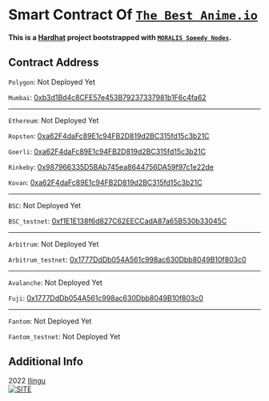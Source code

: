 # Smart Contract Of [`The Best Anime.io`](https://github.com/Ilingu/TBA-client)

#### This is a [Hardhat](https://hardhat.org/getting-started/) project bootstrapped with [`MORALIS Speedy Nodes`](https://moralis.io/).

## Contract Address

`Polygon`: Not Deployed Yet

`Mumbai`: [0xb3d1Bd4c8CFE57e453B79237337981b1F6c4fa62](https://mumbai.polygonscan.com/address/0xb3d1Bd4c8CFE57e453B79237337981b1F6c4fa62)

<hr/>

`Ethereum`: Not Deployed Yet

`Ropsten`: [0xa62F4daFc89E1c94FB2D819d2BC315fd15c3b21C](https://ropsten.etherscan.io/address/0xa62F4daFc89E1c94FB2D819d2BC315fd15c3b21C)

`Goerli`: [0xa62F4daFc89E1c94FB2D819d2BC315fd15c3b21C](https://goerli.etherscan.io/address/0xa62F4daFc89E1c94FB2D819d2BC315fd15c3b21C)

`Rinkeby`: [0x987966335D5BAb745ea8644756DA59f97c1e22de](https://rinkeby.etherscan.io/address/0x987966335D5BAb745ea8644756DA59f97c1e22de)

`Kovan`: [0xa62F4daFc89E1c94FB2D819d2BC315fd15c3b21C](https://kovan.etherscan.io/address/0xa62F4daFc89E1c94FB2D819d2BC315fd15c3b21C)

<hr/>

`BSC`: Not Deployed Yet

`BSC_testnet`: [0xf1E1E138f6d827C62EECCadA87a65B530b33045C](https://testnet.bscscan.com/address/0xf1E1E138f6d827C62EECCadA87a65B530b33045C)

<hr/>

`Arbitrum`: Not Deployed Yet

`Arbitrum_testnet`: [0x1777DdDb054A561c998ac630Dbb8049B10f803c0](https://testnet.arbiscan.io/address/0x1777DdDb054A561c998ac630Dbb8049B10f803c0)

<hr/>

`Avalanche`: Not Deployed Yet

`Fuji`: [0x1777DdDb054A561c998ac630Dbb8049B10f803c0](https://testnet.snowtrace.io/address/0x1777DdDb054A561c998ac630Dbb8049B10f803c0)

<hr/>

`Fantom`: Not Deployed Yet

`Fantom_testnet`: Not Deployed Yet

## Additional Info

2022 [Ilingu](https://github.com/Ilingu)  
[![SITE](https://img.shields.io/badge/Licence-MIT-yellow)](https://github.com/Ilingu/The-Best-Anime/blob/main/LICENSE)
